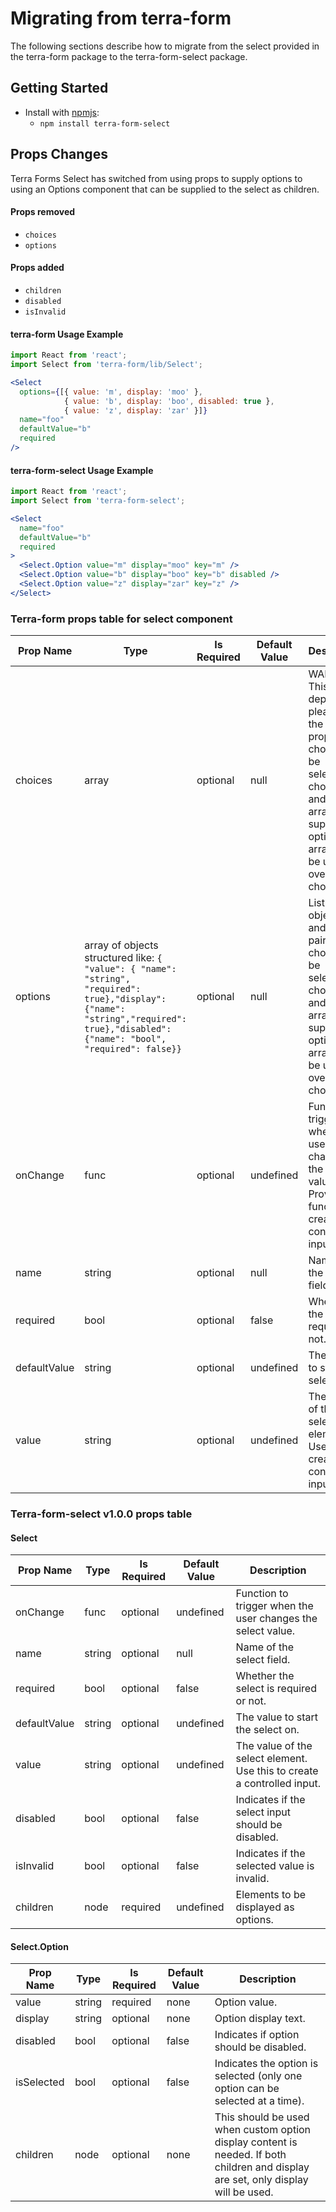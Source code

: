 # Migrating from terra-form

The following sections describe how to migrate from the select provided in the terra-form package to the terra-form-select package.

## Getting Started

- Install with [npmjs](https://www.npmjs.com):
  - `npm install terra-form-select`


## Props Changes

Terra Forms Select has switched from using props to supply options to using an Options component that can be supplied to the select as children.

#### Props removed
- `choices`
- `options`

#### Props added
- `children`
- `disabled`
- `isInvalid`

#### terra-form Usage Example
```jsx
import React from 'react';
import Select from 'terra-form/lib/Select';

<Select
  options={[{ value: 'm', display: 'moo' },
            { value: 'b', display: 'boo', disabled: true },
            { value: 'z', display: 'zar' }]}
  name="foo"
  defaultValue="b"
  required
/>
```

#### terra-form-select Usage Example
```jsx
import React from 'react';
import Select from 'terra-form-select';

<Select
  name="foo"
  defaultValue="b"
  required
>
  <Select.Option value="m" display="moo" key="m" />
  <Select.Option value="b" display="boo" key="b" disabled />
  <Select.Option value="z" display="zar" key="z" />
</Select>
```

### Terra-form props table for select component
| Prop Name |	Type | Is Required | Default Value | Description |
|-----------|------|-------------|---------------|-------------|
|choices    |array |optional     |null	         |WARNING: This prop is deprecated, please use the options prop. List of choices to be selected. If choices and options array are supplied, options array will be used over choices.|
|options    |array of objects structured like: `{ "value": { "name": "string", "required": true},"display": {"name": "string","required": true},"disabled": {"name": "bool", "required": false}}`|optional| null|List of object key and value pairs for choices to be selected. If choices and options array are supplied, options array will be used over choices.|
|onChange   |func  | optional      |undefined	     | Function to trigger when the user changes the select value. Provide a function to create a controlled input. |
|name	      |string|optional       |null	         | Name of the select field.|
|required   |bool  |optional       |false	         | Whether the select is required or not. |
|defaultValue|string|optional      |undefined	     | The value to start the select on. |
|value	    |string|optional	     |undefined	     | The value of the select element. Use this to create a controlled input.|

### Terra-form-select v1.0.0 props table

#### Select
| Prop Name |	Type | Is Required | Default Value | Description |
|-----------|------|-------------|---------------|-------------|
|onChange   |func  | optional    |undefined	     | Function to trigger when the user changes the select value. |
|name	      |string|optional     |null	         | Name of the select field.|
|required   |bool  |optional     |false	         | Whether the select is required or not. |
|defaultValue|string|optional    |undefined	     | The value to start the select on. |
|value	    |string|optional	   |undefined	     | The value of the select element. Use this to create a controlled input.|
|disabled   |bool  |optional     |false          | Indicates if the select input should be disabled.|
|isInvalid  |bool  |optional     |false          | Indicates if the selected value is invalid.|
|children   |node  |required     |undefined      | Elements to be displayed as options.|

#### Select.Option
| Prop Name |	Type | Is Required | Default Value | Description |
|-----------|------|-------------|---------------|-------------|
|value      |string|required     |none           | Option value.|
|display    |string|optional     |none           | Option display text. |
|disabled   |bool  |optional     |false	         | Indicates if option should be disabled.|
|isSelected |bool  |optional     |false	         | Indicates the option is selected (only one option can be selected at a time).|
|children   |node  |optional     |none           |This should be used when custom option display content is needed. If both children and display are set, only display will be used.|
